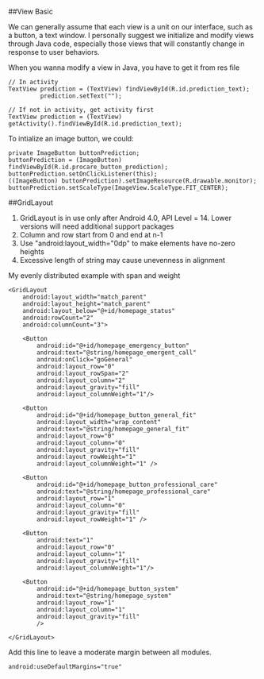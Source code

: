 ##View Basic

We can generally assume that each view is a unit on our interface, such as a button, a text window. I personally suggest we initialize and modify views through Java code, especially those views that will constantly change in response to user behaviors.


When you wanna modify a view in Java, you have to get it from res file
```
// In activity
TextView prediction = (TextView) findViewById(R.id.prediction_text);
         prediction.setText("");
         
// If not in activity, get activity first
TextView prediction = (TextView) getActivity().findViewById(R.id.prediction_text);
```

To intialize an image button, we could:
```
private ImageButton buttonPrediction;
buttonPrediction = (ImageButton) findViewById(R.id.procare_button_prediction);
buttonPrediction.setOnClickListener(this);
((ImageButton) buttonPrediction).setImageResource(R.drawable.monitor);
buttonPrediction.setScaleType(ImageView.ScaleType.FIT_CENTER);
```


##GridLayout

1. GridLayout is in use only after Android 4.0, API Level = 14. Lower versions will need additional support packages
2. Column and row start from 0 and end at n-1
3. Use "android:layout_width="0dp" to make elements have no-zero heights
4. Excessive length of string may cause unevenness in alignment

My evenly distributed example with span and weight
```
<GridLayout
    android:layout_width="match_parent"
    android:layout_height="match_parent"
    android:layout_below="@+id/homepage_status"
    android:rowCount="2"
    android:columnCount="3">

    <Button
        android:id="@+id/homepage_emergency_button"
        android:text="@string/homepage_emergent_call"
        android:onClick="goGeneral"
        android:layout_row="0"
        android:layout_rowSpan="2"
        android:layout_column="2"
        android:layout_gravity="fill"
        android:layout_columnWeight="1"/>

    <Button
        android:id="@+id/homepage_button_general_fit"
        android:layout_width="wrap_content"
        android:text="@string/homepage_general_fit"
        android:layout_row="0"
        android:layout_column="0"
        android:layout_gravity="fill"
        android:layout_rowWeight="1"
        android:layout_columnWeight="1" />

    <Button
        android:id="@+id/homepage_button_professional_care"
        android:text="@string/homepage_professional_care"
        android:layout_row="1"
        android:layout_column="0"
        android:layout_gravity="fill"
        android:layout_rowWeight="1" />

    <Button
        android:text="1"
        android:layout_row="0"
        android:layout_column="1"
        android:layout_gravity="fill"
        android:layout_columnWeight="1"/>

    <Button
        android:id="@+id/homepage_button_system"
        android:text="@string/homepage_system"
        android:layout_row="1"
        android:layout_column="1"
        android:layout_gravity="fill"
        />

</GridLayout>
```
Add this line to leave a moderate margin between all modules.
```
android:useDefaultMargins="true"
```

